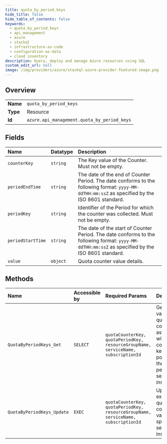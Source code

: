 ```yaml
---
title: quota_by_period_keys
hide_title: false
hide_table_of_contents: false
keywords:
  - quota_by_period_keys
  - api_management
  - azure    
  - stackql
  - infrastructure-as-code
  - configuration-as-data
  - cloud inventory
description: Query, deploy and manage Azure resources using SQL
custom_edit_url: null
image: /img/providers/azure/stackql-azure-provider-featured-image.png
---
```

  
    

## Overview
<table><tbody>
<tr><td><b>Name</b></td><td><code>quota_by_period_keys</code></td></tr>
<tr><td><b>Type</b></td><td>Resource</td></tr>
<tr><td><b>Id</b></td><td><code>azure.api_management.quota_by_period_keys</code></td></tr>
</tbody></table>

## Fields
| Name | Datatype | Description |
|:-----|:---------|:------------|
| `counterKey` | `string` | The Key value of the Counter. Must not be empty. |
| `periodEndTime` | `string` | The date of the end of Counter Period. The date conforms to the following format: `yyyy-MM-ddTHH:mm:ssZ` as specified by the ISO 8601 standard.<br /> |
| `periodKey` | `string` | Identifier of the Period for which the counter was collected. Must not be empty. |
| `periodStartTime` | `string` | The date of the start of Counter Period. The date conforms to the following format: `yyyy-MM-ddTHH:mm:ssZ` as specified by the ISO 8601 standard.<br /> |
| `value` | `object` | Quota counter value details. |
## Methods
| Name | Accessible by | Required Params | Description |
|:-----|:--------------|:----------------|:------------|
| `QuotaByPeriodKeys_Get` | `SELECT` | `quotaCounterKey, quotaPeriodKey, resourceGroupName, serviceName, subscriptionId` | Gets the value of the quota counter associated with the counter-key in the policy for the specific period in service instance. |
| `QuotaByPeriodKeys_Update` | `EXEC` | `quotaCounterKey, quotaPeriodKey, resourceGroupName, serviceName, subscriptionId` | Updates an existing quota counter value in the specified service instance. |
